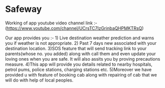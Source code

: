 # Safeway
Working of app youtube video channel link :-
(https://www.youtube.com/channel/UCrsTC7IzGrinbaQHPMKTRsQ)

Our app provides you :- 1) Live destination weather prediction and warns you if weather is not appropriate. 2) Past 7 days new associated with your destination location. 3)SOS feature that will send tracking link to your parents(whose no. you added) along with call them and even update your loving ones when you are safe. It will also assits you by proving precautions measure. 4)This app will provide you details related to nearby hospitals, petrol pums, police stations, charging stations etc. 5)Moreover we have provided u with feature of booking cab along with repairing of cab that we will do with help of local peoples.
